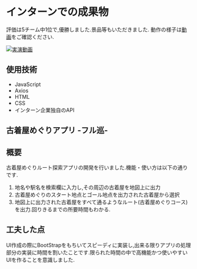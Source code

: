 # インターンでの成果物
評価は5チーム中1位で,優勝しました.景品等もいただきました.
動作の様子は[動画](https://github.com/checche/intern/blob/master/sample.mov)をご確認ください.  

[![実演動画](http://img.youtube.com/vi/vE5haqYeefk/0.jpg)](http://www.youtube.com/watch?v=vE5haqYeefk)



## 使用技術
* JavaScript
* Axios
* HTML
* CSS
* インターン企業独自のAPI

## 古着屋めぐりアプリ -フル巡-
## 概要
古着屋めぐりルート探索アプリの開発を行いました.機能・使い方は以下の通りです.
1. 地名や駅名を検索欄に入力し,その周辺の古着屋を地図上に出力
2. 古着屋めぐりのスタート地点とゴール地点を出力された古着屋から選択
3. 地図上に出力された古着屋をすべて通るようなルート(古着屋めぐりコース)を出力.回りきるまでの所要時間もわかる.

## 工夫した点
UI作成の際にBootStrapをもちいてスピーディに実装し,出来る限りアプリの処理部分の実装に時間を割いたことです.限られた時間の中で高機能かつ使いやすいUIを作ることを意識しました.